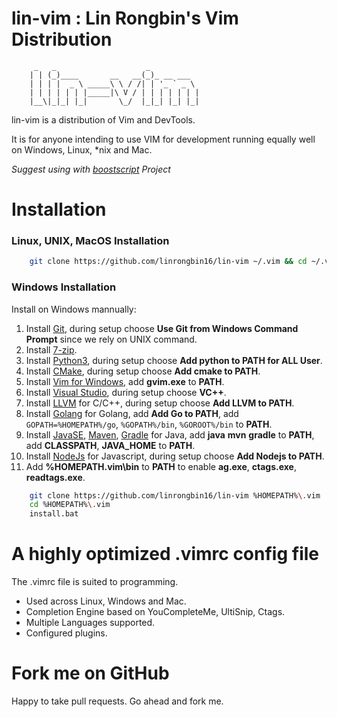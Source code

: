 # lin-vim : Lin Rongbin's Vim Distribution


         _   _                    _
        | | (_)____       __   __(_)_ __ ___
        | | | |  _ \ _____\ \ / /| | '_ ` _ \
        | | | | | | |_____|\ V / | | | | | | |
        |__\|_|_| |_|       \_/  |_|_| |_| |_|



lin-vim is a distribution of Vim and DevTools.

It is for anyone intending to use VIM for development running equally well on Windows, Linux, \*nix and Mac.

*Suggest using with [boostscript](https://github.com/linrongbin16/boostscript) Project*

# Installation

### Linux, UNIX, MacOS Installation

```bash
    git clone https://github.com/linrongbin16/lin-vim ~/.vim && cd ~/.vim && bash install.sh
```

### Windows Installation

Install on Windows mannually:
1. Install [Git](https://git-scm.com/), during setup choose **Use Git from Windows Command Prompt** since we rely on UNIX command.
2. Install [7-zip](http://www.7-zip.org/).
3. Install [Python3](https://www.python.org/downloads/), during setup choose **Add python to PATH for ALL User**.
4. Install [CMake](https://cmake.org/), during setup choose **Add cmake to PATH**.
5. Install [Vim for Windows](https://tuxproject.de/projects/vim/), add **gvim.exe** to **PATH**.
6. Install [Visual Studio](https://www.visualstudio.com/), during setup choose **VC++**.
7. Install [LLVM](http://releases.llvm.org/download.html) for C/C++, during setup choose **Add LLVM to PATH**.
8. Install [Golang](https://golang.org/) for Golang, add **Add Go to PATH**, add `GOPATH=%HOMEPATH%/go`, `%GOPATH%/bin`, `%GOROOT%/bin` to **PATH**.
9. Install [JavaSE](http://www.oracle.com/technetwork/java/javase/downloads/index.html), [Maven](https://maven.apache.org/download.cgi), [Gradle](https://gradle.org/install/#manually) for Java, add **java** **mvn** **gradle** to **PATH**, add **CLASSPATH**, **JAVA_HOME** to **PATH**.
10. Install [NodeJs](https://nodejs.org/) for Javascript, during setup choose **Add Nodejs to PATH**.
11. Add **%HOMEPATH\.vim\bin** to **PATH** to enable **ag.exe**, **ctags.exe**, **readtags.exe**.

```bash
    git clone https://github.com/linrongbin16/lin-vim %HOMEPATH%\.vim
    cd %HOMEPATH%\.vim
    install.bat
```

# A highly optimized .vimrc config file

The .vimrc file is suited to programming.
* Used across Linux, Windows and Mac.
* Completion Engine based on YouCompleteMe, UltiSnip, Ctags.
* Multiple Languages supported.
* Configured plugins.

# Fork me on GitHub

Happy to take pull requests. Go ahead and fork me.
